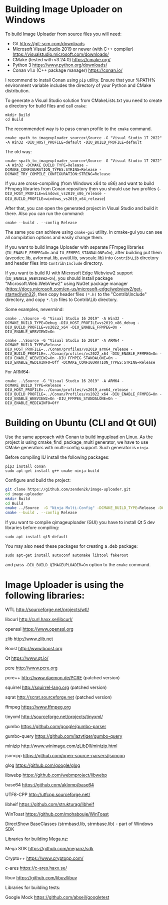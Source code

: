 ﻿# Building Image Uploader on Windows


To build Image Uploader from source files you will need:
- Git 		https://git-scm.com/downloads
- Microsoft Visual Studio 2019 or newer (with C++ compiler)   https://visualstudio.microsoft.com/downloads/
- CMake (tested with v3.24.0)    https://cmake.org/
- Python 3    https://www.python.org/downloads/
- Conan v1.x (C++ package manager)   https://conan.io/

I recommend to install Conan using `pip` utility. Ensure that your %PATH% environment 
variable includes the directory of your Python and CMake distribution. 

To generate a Visual Studio solution from CMakeLists.txt you need to create a directory for build files and call `cmake`:

```
mkdir Build
cd Build
```

The recommended way is to pass conan profile to the `cmake` command.

```
cmake <path_to_imageuploader_source>\Source -G "Visual Studio 17 2022" -A Win32 -DIU_HOST_PROFILE=default -DIU_BUILD_PROFILE=default 
```
The old way:

```
cmake <path_to_imageuploader_source>\Source -G "Visual Studio 17 2022" -A Win32 -DCMAKE_BUILD_TYPE=Release -DCMAKE_CONFIGURATION_TYPES:STRING=Release -DCMAKE_TRY_COMPILE_CONFIGURATION:STRING=Release
```

If you are cross-compiling (from Windows x64 to x86) and want to build FFmpeg libraries from Conan repository then you should use two profiles (`-DIU_HOST_PROFILE=windows_vs2019_x86_release -DIU_BUILD_PROFILE=windows_vs2019_x64_release`)

After that, you can open the generated project in Visual Studio and build it there. Also you can run the command:
```
cmake --build . --config Release
```

The same you can achieve using `cmake-gui` utility.
In cmake-gui you can see all compilation options and easily change them.

If you want to build Image Uploader with separate FFmpeg libraries (`IU_ENABLE_FFMPEG=On` and `IU_FFMPEG_STANDALONE=On`), after building put them (avcodec.lib, avformat.lib, avutil.lib, swscale.lib) into `Contrib\Lib` directory and header files into `Contrib\Include` directory.

If you want to build IU with Microsoft Edge Webview2 support (`IU_ENABLE_WEBVIEW2=On`), you should install package "Microsoft.Web.WebView2" using NuGet package manager (https://docs.microsoft.com/en-us/microsoft-edge/webview2/get-started/win32),
then copy header files `(*.h)` to the "Contrib\Include" directory, and copy `*.lib` files to Contrib\Lib directory.

Some examples, nevermind:

```
cmake ..\Source -G "Visual Studio 16 2019" -A Win32 -DCMAKE_BUILD_TYPE=Debug -DIU_HOST_PROFILE=vs2019_x86_debug -DIU_BUILD_PROFILE=vs2022_x64 -DIU_ENABLE_FFMPEG=On -DIU_ENABLE_WEBVIEW2=On 

cmake ..\Source -G "Visual Studio 16 2019" -A ARM64 -DCMAKE_BUILD_TYPE=Release -DIU_HOST_PROFILE=../Conan/profiles/vs2019_arm64_release -DIU_BUILD_PROFILE=../Conan/profiles/vs2022_x64 -DIU_ENABLE_FFMPEG=On -DIU_ENABLE_WEBVIEW2=On -DIU_FFMPEG_STANDALONE=On -DIU_ENABLE_MEDIAINFO=Off -DCMAKE_CONFIGURATION_TYPES:STRING=Release 
```

For ARM64:
```
cmake ..\Source -G "Visual Studio 16 2019" -A ARM64 -DCMAKE_BUILD_TYPE=Release -DIU_HOST_PROFILE=../Conan/profiles/vs2019_arm64_release -DIU_BUILD_PROFILE=../Conan/Profiles/vs2022_x64 -DIU_ENABLE_FFMPEG=On -DIU_ENABLE_WEBVIEW2=On -DIU_FFMPEG_STANDALONE=On -DIU_ENABLE_MEDIAINFO=Off
```

# Building on Ubuntu (CLI and Qt GUI)

Use the same approach with Conan to build imgupload on Linux.
As the project is using cmake_find_package_multi generator, we have to use CMake generators with multi-config support. Such generator is `ninja`. 


Before compiling IU install the following packages:

```
pip3 install conan
sudo apt-get install g++ cmake ninja-build 
```

Configure and build the project:

```bash
git clone https://github.com/zenden2k/image-uploader.git
cd image-uploader
mkdir Build
cd Build
cmake ../Source  -G "Ninja Multi-Config" -DCMAKE_BUILD_TYPE=Release -DCMAKE_CONFIGURATION_TYPES:STRING=Release -DCMAKE_TRY_COMPILE_CONFIGURATION:STRING=Release
cmake --build . --config Release
```

If you want to compile qimageuploader (GUI) you have to install Qt 5 dev libraries before compiling:
```
sudo apt install qt5-default
```

You may also need these packages for creating a .deb package:
```
sudo apt-get install autoconf automake libtool fakeroot
```

and pass `-DIU_BUILD_QIMAGEUPLOADER=On` option to the `cmake` command.

# Image Uploader is using the following libraries:

WTL             http://sourceforge.net/projects/wtl/

libcurl         http://curl.haxx.se/libcurl/ 

openssl         https://www.openssl.org

zlib            http://www.zlib.net

Boost           http://www.boost.org

Qt              https://www.qt.io/

pcre            http://www.pcre.org

pcre++          http://www.daemon.de/PCRE (patched version)

squirrel        http://squirrel-lang.org (patched version)

sqrat		    http://scrat.sourceforge.net (patched version)

ffmpeg          https://www.ffmpeg.org

tinyxml         http://sourceforge.net/projects/tinyxml/

gumbo           https://github.com/google/gumbo-parser

gumbo-query     https://github.com/lazytiger/gumbo-query

minizip         http://www.winimage.com/zLibDll/minizip.html

jsoncpp         https://github.com/open-source-parsers/jsoncpp

glog            https://github.com/google/glog

libwebp         https://github.com/webmproject/libwebp

base64          https://github.com/aklomp/base64

UTF8-CPP        http://utfcpp.sourceforge.net/ 

libheif         https://github.com/strukturag/libheif 

WinToast        https://github.com/mohabouje/WinToast

DirectShow BaseClasses (strmbasd.lib, strmbase.lib) - part of Windows SDK

Libraries for building Mega.nz:

Mega SDK        https://github.com/meganz/sdk

Crypto++        https://www.cryptopp.com/

c-ares          https://c-ares.haxx.se/

libuv           https://github.com/libuv/libuv

Libraries for building tests:

Google Mock     https://github.com/abseil/googletest
